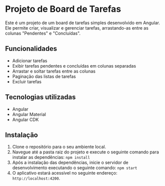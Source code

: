 # Projeto de Board de Tarefas

Este é um projeto de um board de tarefas simples desenvolvido em Angular. Ele permite criar, visualizar e gerenciar tarefas, arrastando-as entre as colunas "Pendentes" e "Concluídas".

## Funcionalidades

- Adicionar tarefas
- Exibir tarefas pendentes e concluídas em colunas separadas
- Arrastar e soltar tarefas entre as colunas
- Paginação das listas de tarefas
- Excluir tarefas

## Tecnologias utilizadas

- Angular
- Angular Material
- Angular CDK

## Instalação

1. Clone o repositório para o seu ambiente local.
2. Navegue até a pasta raiz do projeto e execute o seguinte comando para instalar as dependências: `npm install`
3. Após a instalação das dependências, inicie o servidor de desenvolvimento executando o seguinte comando: `npm start`
4. O aplicativo estará acessível no seguinte endereço: `http://localhost:4200`.

